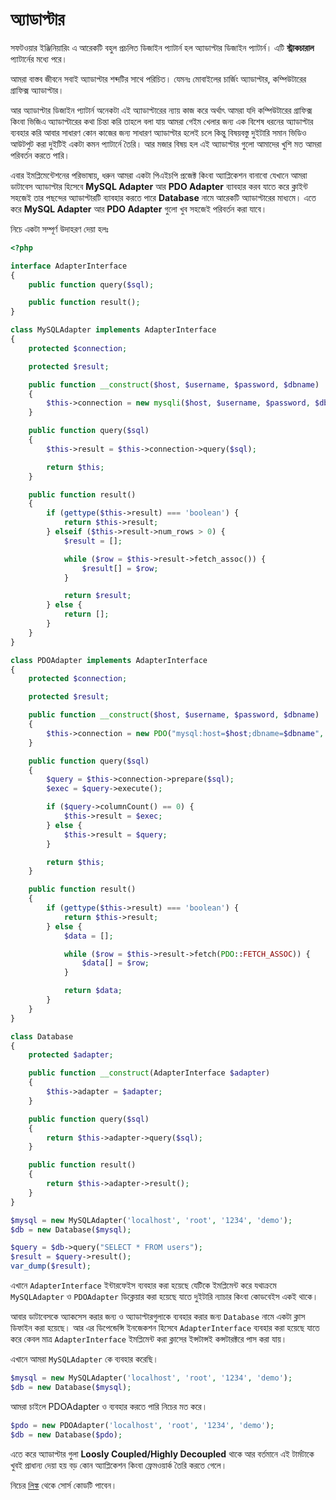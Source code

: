 # অ্যাডাপ্টার

সফটওয়ার ইঞ্জিনিয়ারিং এ আরেকটি বহুল প্রচলিত ডিজাইন প্যাটার্ন হল অ্যাডাপ্টার ডিজাইন প্যাটার্ন। এটি **স্ট্রাকচারাল** প্যাটার্নের মধ্যে পরে।

আমরা বাস্তব জীবনে সবাই অ্যাডাপ্টার শব্দটির সাথে পরিচিত। যেমনঃ মোবাইলের চার্জিং অ্যাডাপ্টার, কম্পিউটারের গ্রাফিক্স অ্যাডাপ্টার।

আর অ্যাডাপ্টার ডিজাইন প্যাটার্ন অনেকটা এই অ্যাডাপ্টারের ন্যায় কাজ করে অর্থাৎ আমরা যদি কম্পিউটারের গ্রাফিক্স কিংবা ভিজিএ অ্যাডাপ্টারের কথা চিন্তা করি তাহলে বলা যায় আমরা গেইম খেলার জন্য এক বিশেষ ধরনের অ্যাডাপ্টার ব্যবহার করি আবার সাধারণ কোন কাজের জন্য সাধারণ অ্যাডাপ্টার হলেই চলে কিন্তু বিষয়বস্তু দুইটারি সমান ভিডিও আউটপুট করা দুইটিই একটা কমন প্যাটার্নে তৈরি। আর মজার বিষয় হল এই অ্যাডাপ্টার গুলো আমাদের খুশি মত আমরা পরিবর্তন করতে পারি।

এবার ইমপ্লিমেন্টেশনের পরিভাষায়, ধরুন আমরা একটা পিএইচপি প্রজেক্ট কিংবা অ্যাপ্লিকেশন বানাবো যেখানে আমরা ডাটাবেস অ্যাডাপ্টার হিসেবে **MySQL Adapter** আর **PDO Adapter** ব্যাবহার করব যাতে করে ক্লাইন্ট সহজেই তার পছন্দের অ্যাডাপ্টারটি ব্যাবহার করতে পারে **Database** নামে আরেকটি অ্যাডাপ্টারের মাধ্যমে। এতে করে **MySQL Adapter** আর **PDO Adapter** গুলো খুব সহজেই পরিবর্তন করা যাবে।

নিচে একটা সম্পূর্ণ উদাহরণ দেয়া হলঃ

```php
<?php

interface AdapterInterface
{
    public function query($sql);

    public function result();
}

class MySQLAdapter implements AdapterInterface
{
    protected $connection;

    protected $result;

    public function __construct($host, $username, $password, $dbname)
    {
        $this->connection = new mysqli($host, $username, $password, $dbname);
    }

    public function query($sql)
    {
        $this->result = $this->connection->query($sql);

        return $this;
    }

    public function result()
    {
        if (gettype($this->result) === 'boolean') {
            return $this->result;
        } elseif ($this->result->num_rows > 0) {
            $result = [];

            while ($row = $this->result->fetch_assoc()) {
                $result[] = $row;
            }

            return $result;
        } else {
            return [];
        }
    }
}

class PDOAdapter implements AdapterInterface
{
    protected $connection;

    protected $result;

    public function __construct($host, $username, $password, $dbname)
    {
        $this->connection = new PDO("mysql:host=$host;dbname=$dbname", $username, $password);
    }

    public function query($sql)
    {
        $query = $this->connection->prepare($sql);
        $exec = $query->execute();

        if ($query->columnCount() == 0) {
            $this->result = $exec;
        } else {
            $this->result = $query;
        }

        return $this;
    }

    public function result()
    {
        if (gettype($this->result) === 'boolean') {
            return $this->result;
        } else {
            $data = [];

            while ($row = $this->result->fetch(PDO::FETCH_ASSOC)) {
                $data[] = $row;
            }

            return $data;
        }
    }
}

class Database
{
    protected $adapter;

    public function __construct(AdapterInterface $adapter)
    {
        $this->adapter = $adapter;
    }

    public function query($sql)
    {
        return $this->adapter->query($sql);
    }

    public function result()
    {
        return $this->adapter->result();
    }
}

$mysql = new MySQLAdapter('localhost', 'root', '1234', 'demo');
$db = new Database($mysql);

$query = $db->query("SELECT * FROM users");
$result = $query->result();
var_dump($result);
```

এখানে `AdapterInterface` ইন্টারফেইস ব্যবহার করা হয়েছে যেটিকে ইমপ্লিমেন্ট করে যথাক্রমে `MySQLAdapter` ও `PDOAdapter` ডিক্লেয়ার করা হয়েছে যাতে দুইটারি ন্যাচার কিংবা কোডবেইস একই থাকে।

আবার ডাটাবেসকে অ্যাকসেস করার জন্য ও অ্যাডাপ্টারগুলাকে ব্যবহার করার জন্য `Database` নামে একটা ক্লাস ডিফাইন করা হয়েছে। আর এর ডিপেন্ডেন্সি ইনজেকশন হিসেবে `AdapterInterface` ব্যবহার করা হয়েছে যাতে করে কেবল মাত্র `AdapterInterface` ইমপ্লিমেন্ট করা ক্লাসের ইন্সটান্সই কন্সটারক্টরে পাস করা যায়।

এখানে আমরা `MySQLAdapter` কে ব্যবহার করেছি।

```php
$mysql = new MySQLAdapter('localhost', 'root', '1234', 'demo');
$db = new Database($mysql);
```

আমরা চাইলে PDOAdapter ও ব্যবহার করতে পারি নিচের মত করে।

```php
$pdo = new PDOAdapter('localhost', 'root', '1234', 'demo');
$db = new Database($pdo);
```

এতে করে অ্যাডাপ্টার গুলা **Loosly Coupled/Highly Decoupled** থাকে আর বর্তমানে এই টার্মটাকে খুবই প্রাধান্য দেয়া হয় বড় কোন অ্যাপ্লিকেশন কিংবা ফ্রেমওয়ার্ক তৈরি করতে গেলে।

নিচের [লিঙ্ক](https://github.com/sohelamin/php-design-patterns) থেকে সোর্স কোডটি পাবেন।

